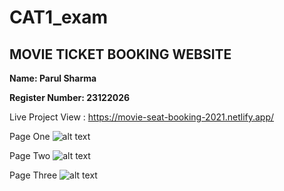# CAT1_exam
## MOVIE TICKET BOOKING WEBSITE

**Name: Parul Sharma**

**Register Number: 23122026**

Live Project View : https://movie-seat-booking-2021.netlify.app/

Page One
![alt text](https://i.ibb.co/PCJk7Gc/screencapture-movie-seat-booking-2021-netlify-app-playing-html-2021-02-20-15-10-33.png)

Page Two
![alt text](https://i.ibb.co/nPf0HM6/screencapture-movie-seat-booking-2021-netlify-app-booking-html-2021-02-20-15-10-05.png)

Page Three
![alt text](https://i.ibb.co/gS51gCY/screencapture-movie-seat-booking-2021-netlify-app-2021-02-20-15-10-20.png)
